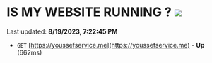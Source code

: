 # IS MY WEBSITE RUNNING ? [![](https://img.shields.io/static/v1?label=Sponsor&message=%E2%9D%A4&logo=GitHub&color=%23fe8e86)](https://github.com/sponsors/<username>)

Last updated: **8/19/2023, 7:22:45 PM**

- `GET` [https://youssefservice.me](https://youssefservice.me) - **Up** (662ms)
